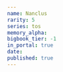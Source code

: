```yaml
---
name: Nanclus
rarity: 5
series: tos
memory_alpha:
bigbook_tier: -1
in_portal: true
date:
published: true
---
```



